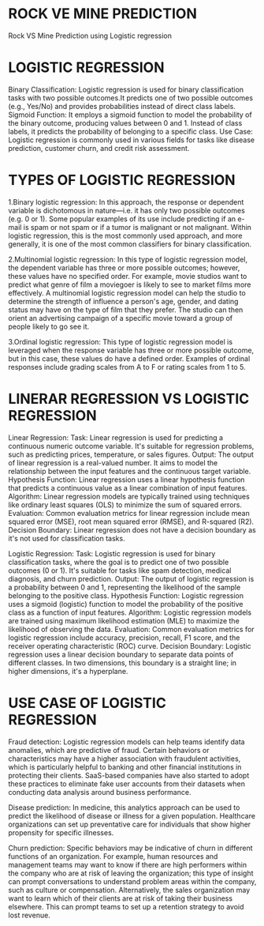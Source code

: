 # ROCK VE MINE PREDICTION
Rock VS Mine Prediction using Logistic regression 


# LOGISTIC REGRESSION

Binary Classification: Logistic regression is used for binary classification tasks with two possible outcomes.It predicts one of two possible outcomes (e.g., Yes/No) and provides probabilities instead of direct class labels.
Sigmoid Function: It employs a sigmoid function to model the probability of the binary outcome, producing values between 0 and 1. Instead of class labels, it predicts the probability of belonging to a specific class. 
Use Case: Logistic regression is commonly used in various fields for tasks like disease prediction, customer churn, and credit risk assessment.


# TYPES OF LOGISTIC REGRESSION 

1.Binary logistic regression: In this approach, the response or dependent variable is dichotomous in nature—i.e. it has only two possible outcomes (e.g. 0 or 1). Some popular examples of its use include predicting if an e-mail is spam or not spam or if a tumor is malignant or not malignant. Within logistic regression, this is the most commonly used approach, and more generally, it is one of the most common classifiers for binary classification.

2.Multinomial logistic regression: In this type of logistic regression model, the dependent variable has three or more possible outcomes; however, these values have no specified order.  For example, movie studios want to predict what genre of film a moviegoer is likely to see to market films more effectively. A multinomial logistic regression model can help the studio to determine the strength of influence a person's age, gender, and dating status may have on the type of film that they prefer. The studio can then orient an advertising campaign of a specific movie toward a group of people likely to go see it.

3.Ordinal logistic regression: This type of logistic regression model is leveraged when the response variable has three or more possible outcome, but in this case, these values do have a defined order. Examples of ordinal responses include grading scales from A to F or rating scales from 1 to 5. 


# LINERAR REGRESSION VS LOGISTIC REGRESSION

Linear Regression:
Task: Linear regression is used for predicting a continuous numeric outcome variable. It's suitable for regression problems, such as predicting prices, temperature, or sales figures.
Output: The output of linear regression is a real-valued number. It aims to model the relationship between the input features and the continuous target variable.
Hypothesis Function: Linear regression uses a linear hypothesis function that predicts a continuous value as a linear combination of input features.
Algorithm: Linear regression models are typically trained using techniques like ordinary least squares (OLS) to minimize the sum of squared errors.
Evaluation: Common evaluation metrics for linear regression include mean squared error (MSE), root mean squared error (RMSE), and R-squared (R2).
Decision Boundary: Linear regression does not have a decision boundary as it's not used for classification tasks.

Logistic Regression:
Task: Logistic regression is used for binary classification tasks, where the goal is to predict one of two possible outcomes (0 or 1). It's suitable for tasks like spam detection, medical diagnosis, and churn prediction.
Output: The output of logistic regression is a probability between 0 and 1, representing the likelihood of the sample belonging to the positive class.
Hypothesis Function: Logistic regression uses a sigmoid (logistic) function to model the probability of the positive class as a function of input features.
Algorithm: Logistic regression models are trained using maximum likelihood estimation (MLE) to maximize the likelihood of observing the data.
Evaluation: Common evaluation metrics for logistic regression include accuracy, precision, recall, F1 score, and the receiver operating characteristic (ROC) curve.
Decision Boundary: Logistic regression uses a linear decision boundary to separate data points of different classes. In two dimensions, this boundary is a straight line; in higher dimensions, it's a hyperplane.

# USE CASE OF LOGISTIC REGRESSION 

Fraud detection: Logistic regression models can help teams identify data anomalies, which are predictive of fraud. Certain behaviors or characteristics may have a higher association with fraudulent activities, which is particularly helpful to banking and other financial institutions in protecting their clients. SaaS-based companies have also started to adopt these practices to eliminate fake user accounts from their datasets when conducting data analysis around business performance.

Disease prediction: In medicine, this analytics approach can be used to predict the likelihood of disease or illness for a given population. Healthcare organizations can set up preventative care for individuals that show higher propensity for specific illnesses.

Churn prediction: Specific behaviors may be indicative of churn in different functions of an organization. For example, human resources and management teams may want to know if there are high performers within the company who are at risk of leaving the organization; this type of insight can prompt conversations to understand problem areas within the company, such as culture or compensation. Alternatively, the sales organization may want to learn which of their clients are at risk of taking their business elsewhere. This can prompt teams to set up a retention strategy to avoid lost revenue.

